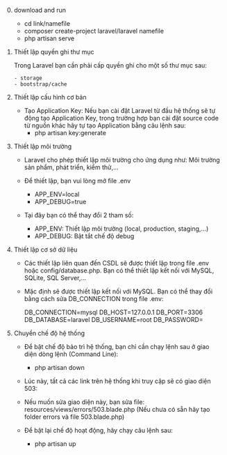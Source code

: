0.  download and run

    - cd link/namefile
    - composer create-project laravel/laravel namefile
    - php artisan serve

1.  Thiết lập quyền ghi thư mục

    Trong Laravel bạn cần phải cấp quyền ghi cho một số thư mục sau:

        - storage
        - bootstrap/cache

2.  Thiết lập cấu hình cơ bản

    - Tạo Application Key: Nếu bạn cài đặt Laravel từ đầu hệ thống sẽ tự động tạo Application Key,
      trong trường hợp bạn cài đặt source code từ nguồn khác hãy tự tạo Application bằng câu lệnh sau:
      - php artisan key:generate

3.  Thiết lập môi trường

    - Laravel cho phép thiết lập môi trường cho ứng dụng như: Môi trường sản phẩm, phát triển, kiểm thử,…

    - Để thiết lập, bạn vui lòng mở file .env
      - APP_ENV=local
      - APP_DEBUG=true
    - Tại đây bạn có thể thay đổi 2 tham số:

      - APP_ENV: Thiết lập môi trường (local, production, staging,…)
      - APP_DEBUG: Bật tắt chế độ debug

4.  Thiết lập cơ sở dữ liệu

    - Các thiết lập liên quan đến CSDL sẽ được thiết lập trong file .env hoặc config/database.php. Bạn có thể thiết lập kết nối với MySQL, SQLite, SQL Server,…
    - Mặc định sẽ được thiết lập kết nối với MySQL. Bạn có thể thay đổi bằng cách sửa DB_CONNECTION trong file .env:

      DB_CONNECTION=mysql
      DB_HOST=127.0.0.1
      DB_PORT=3306
      DB_DATABASE=laravel
      DB_USERNAME=root
      DB_PASSWORD=

5.  Chuyển chế độ hệ thống

    - Để bật chế độ bảo trì hệ thống, bạn chỉ cần chạy lệnh sau ở giao diện dòng lệnh (Command Line):
      - php artisan down
    - Lúc này, tất cả các link trên hệ thống khi truy cập sẽ có giao diện 503:
    - Nếu muốn sửa giao diện này, bạn sửa file:
      resources/views/errors/503.blade.php (Nếu chưa có sẵn hãy tạo folder errors và file 503.blade.php)

    - Để bật lại chế độ hoạt động, hãy chạy câu lệnh sau:
      - php artisan up
